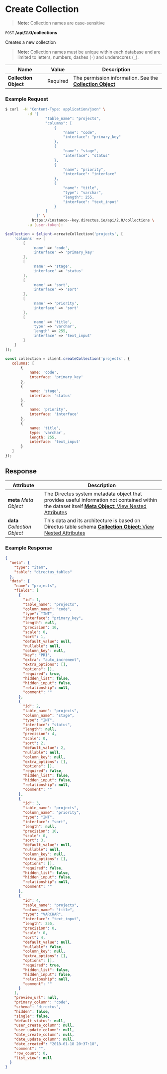 # Create Collection

> **Note:** Collection names are case-sensitive

<span class="request">`POST` **/api/2.0/collections**</span>

<span class="description">Creates a new collection</span>

> **Note:** Collection names must be unique within each database and are limited to letters, numbers, dashes (`-`) and underscores (`_`).

<span class="arguments">Name</span> | Value | Description
------------------ | ---------------------------------------- | -------------------
**Collection Object**         | <span class="required">Required</span> | The permission information. See the [**Collection Object**](/overview/objects-model.md#collection-object)

### Example Request

```bash
$ curl  -H "Content-Type: application/json" \
          -d '{
                  "table_name": "projects", 
                  "columns": [
                      {
                          "name": "code",
                          "interface": "primary_key"
                      },
                      {
                          "name": "stage",
                          "interface": "status"
                      },
                      {
                          "name": "priority",
                          "interface": "interface"
                      },
                      {
                          "name": "title",
                          "type": "varchar",
                          "length": 255,
                          "interface": "text_input"
                      }
                  ]
              }' \
            https://instance--key.directus.io/api/2.0/collections \
          -u [user-token]:
```

```php
$collection = $client->createCollection('projects', [
    'columns' => [
        [
            'name' => 'code',
            'interface' => 'primary_key'
        ],
        [
            'name' => 'stage',
            'interface' => 'status'
        ],
        [
            'name' => 'sort',
            'interface' => 'sort'
        ],
        [
            'name' => 'priority',
            'interface' => 'sort'
        ],
        [
            'name' => 'title',
            'type' => 'varchar',
            'length' => 255,
            'interface' => 'text_input'
        ]
    ]
]);
```

```javascript
const collection = client.createCollection('projects', {
   columns: [
       {
           name: 'code',
           interface: 'primary_key'
       },
       {
           name: 'stage',
           interface: 'status'
       },
       {
           name: 'priority',
           interface: 'interface'
       },
       {
           name: 'title',
           type: 'varchar',
           length: 255,
           interface: 'text_input'
       }
   ]
});
```

## Response

<span class="attributes">Attribute</span> | Description
-------|------------
**meta** _Meta Object_ | The Directus system metadata object that provides useful information not contained within the dataset itself [**Meta Object**: View Nested Attributes](/overview/objects-model.md#meta-object)
<span class="custom">**data**</span> _Collection Object_ | <span class="custom">This data and its architecture is based on Directus table schema</span> [**Collection Object**: View Nested Attributes](/overview/objects-model.md#collection-object)

### Example Response

```json
{
  "meta": {
    "type": "item",
    "table": "directus_tables"
  },
  "data": {
    "name": "projects",
    "fields": [
      {
        "id": 1,
        "table_name": "projects",
        "column_name": "code",
        "type": "INT",
        "interface": "primary_key",
        "length": null,
        "precision": 10,
        "scale": 0,
        "sort": 1,
        "default_value": null,
        "nullable": null,
        "column_key": null,
        "key": "PRI",
        "extra": "auto_increment",
        "extra_options": [],
        "options": [],
        "required": true,
        "hidden_list": false,
        "hidden_input": false,
        "relationship": null,
        "comment": ""
      },
      {
        "id": 2,
        "table_name": "projects",
        "column_name": "stage",
        "type": "INT",
        "interface": "status",
        "length": null,
        "precision": 4,
        "scale": 0,
        "sort": 2,
        "default_value": 2,
        "nullable": null,
        "column_key": null,
        "extra_options": [],
        "options": [],
        "required": false,
        "hidden_list": false,
        "hidden_input": false,
        "relationship": null,
        "comment": ""
      },
      {
        "id": 3,
        "table_name": "projects",
        "column_name": "priority",
        "type": "INT",
        "interface": "sort",
        "length": null,
        "precision": 10,
        "scale": 0,
        "sort": 3,
        "default_value": null,
        "nullable": null,
        "column_key": null,
        "extra_options": [],
        "options": [],
        "required": false,
        "hidden_list": false,
        "hidden_input": false,
        "relationship": null,
        "comment": ""
      },
      {
        "id": 4,
        "table_name": "projects",
        "column_name": "title",
        "type": "VARCHAR",
        "interface": "text_input",
        "length": 255,
        "precision": 0,
        "scale": 0,
        "sort": 4,
        "default_value": null,
        "nullable": false,
        "column_key": null,
        "extra_options": [],
        "options": [],
        "required": true,
        "hidden_list": false,
        "hidden_input": false,
        "relationship": null,
        "comment": ""
      }
    ],
    "preview_url": null,
    "primary_column": "code",
    "schema": "directus",
    "hidden": false,
    "single": false,
    "default_status": null,
    "user_create_column": null,
    "user_update_column": null,
    "date_create_column": null,
    "date_update_column": null,
    "date_created": "2018-01-18 20:37:18",
    "comment": "",
    "row_count": 0,
    "list_view": null
  }
}
```

